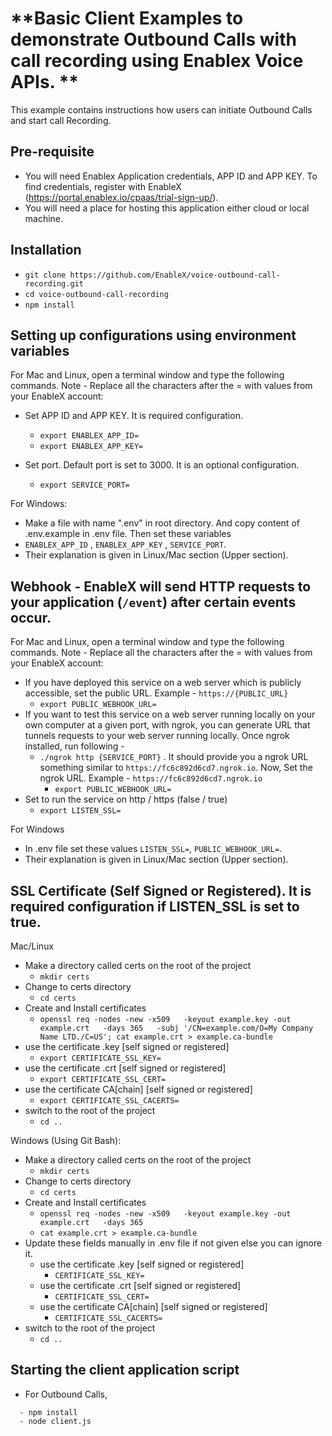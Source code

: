 # **Basic Client Examples to demonstrate Outbound Calls with call recording using Enablex Voice APIs. **
This example contains instructions how users can initiate Outbound Calls and start call Recording.


## Pre-requisite
- You will need Enablex Application credentials, APP ID and APP KEY. To find credentials, register with EnableX (https://portal.enablex.io/cpaas/trial-sign-up/).
- You will need a place for hosting this application either cloud or local machine.


## Installation
- `git clone https://github.com/EnableX/voice-outbound-call-recording.git`
- `cd voice-outbound-call-recording`
- `npm install`


## Setting up configurations using environment variables

For Mac and Linux, open a terminal window and type the following commands. Note - Replace all the characters after the = with values from your EnableX account:

- Set APP ID and APP KEY. It is required configuration.
  - `export ENABLEX_APP_ID=`
  - `export ENABLEX_APP_KEY=`

- Set port. Default port is set to 3000. It is an optional configuration.
  - `export SERVICE_PORT=`

For Windows:
  - Make a file with name ".env" in root directory. And copy content of .env.example in .env file. Then set these variables
  - `ENABLEX_APP_ID` , `ENABLEX_APP_KEY` , `SERVICE_PORT`.
  - Their explanation is given in Linux/Mac section (Upper section).


## Webhook - EnableX will send HTTP requests to your application (`/event`) after certain events occur.

For Mac and Linux, open a terminal window and type the following commands. Note - Replace all the characters after the = with values from your EnableX account:

- If you have deployed this service on a web server which is publicly accessible, set the public URL. Example - `https://{PUBLIC_URL}`
  - `export PUBLIC_WEBHOOK_URL=`
- If you want to test this service on a web server running locally on your own computer at a given port, with ngrok, you can generate URL that tunnels requests to your web server running locally. Once ngrok installed, run following -
  - `./ngrok http {SERVICE_PORT}` . It should provide you a ngrok URL something similar to `https://fc6c892d6cd7.ngrok.io`. Now, Set the ngrok URL. Example - `https://fc6c892d6cd7.ngrok.io`
    - `export PUBLIC_WEBHOOK_URL=`
- Set to run the service on http / https (false / true)
  - `export LISTEN_SSL=`

For Windows

  - In .env file set these values `LISTEN_SSL=`, `PUBLIC_WEBHOOK_URL=`.
  - Their explanation is given in Linux/Mac section (Upper section).


## SSL Certificate (Self Signed or Registered). It is required configuration if LISTEN_SSL is set to true.

Mac/Linux

  - Make a directory called certs on the root of the project
    - `mkdir certs`
  - Change to certs directory
    - `cd certs`
  - Create and Install certificates
    - `openssl req -nodes -new -x509   -keyout example.key -out example.crt   -days 365   -subj '/CN=example.com/O=My Company Name LTD./C=US'; cat example.crt > example.ca-bundle`
  - use the certificate .key [self signed or registered]
    - `export CERTIFICATE_SSL_KEY=`
  - use the certificate .crt [self signed or registered]
    - `export CERTIFICATE_SSL_CERT=`
  - use the certificate CA[chain] [self signed or registered]
    - `export CERTIFICATE_SSL_CACERTS=`
  - switch to the root of the project
    - `cd ..`
  
Windows (Using Git Bash):
  - Make a directory called certs on the root of the project
    - `mkdir certs`
  - Change to certs directory
    - `cd certs`
  - Create and Install certificates
    - `openssl req -nodes -new -x509   -keyout example.key -out example.crt   -days 365` 
    - `cat example.crt > example.ca-bundle`
  - Update these fields manually in .env file if not given else you can ignore it. 
    - use the certificate .key [self signed or registered]
      - `CERTIFICATE_SSL_KEY=`
    - use the certificate .crt [self signed or registered]
      - `CERTIFICATE_SSL_CERT=`
    - use the certificate CA[chain] [self signed or  registered]
      - `CERTIFICATE_SSL_CACERTS=`
  - switch to the root of the project
    - `cd ..`

## Starting the client application script
- For Outbound Calls,
```
  - npm install
  - node client.js
  
```
